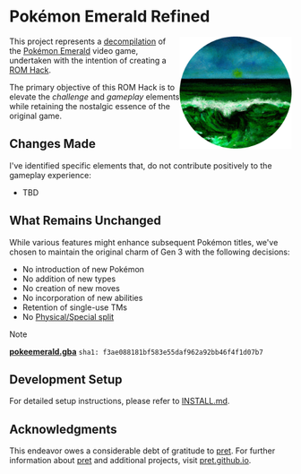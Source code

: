 # Pokémon Emerald Refined

<img align="right" src="./docs/assets/emerald.png" height="200px" alt="refined-logo">

This project represents a [decompilation] of the [Pokémon Emerald] video game,
undertaken with the intention of creating a [ROM Hack].

The primary objective of this ROM Hack is to elevate the _challenge_ and
_gameplay_ elements while retaining the nostalgic essence of the original game.

## Changes Made

I've identified specific elements that, do not contribute positively to the
gameplay experience:

- TBD

## What Remains Unchanged

While various features might enhance subsequent Pokémon titles, we've chosen to
maintain the original charm of Gen 3 with the following decisions:

- No introduction of new Pokémon
- No addition of new types
- No creation of new moves
- No incorporation of new abilities
- Retention of single-use TMs
- No [Physical/Special split]

> [!NOTE]
> [**pokeemerald.gba**](https://datomatic.no-intro.org/index.php?page=show_record&s=23&n=1961) `sha1: f3ae088181bf583e55daf962a92bb46f4f1d07b7`


## Development Setup

For detailed setup instructions, please refer to [INSTALL.md](INSTALL.md).

## Acknowledgments

This endeavor owes a considerable debt of gratitude to [pret]. For further
information about [pret] and additional projects, visit
[pret.github.io](https://pret.github.io/).

[Decompilation]: https://en.wikipedia.org/wiki/Decompiler
[Pokémon Emerald]: https://en.wikipedia.org/wiki/Pok%C3%A9mon_Emerald
[ROM Hack]: https://en.wikipedia.org/wiki/ROM_hacking
[Physical/Special split]: https://bulbapedia.bulbagarden.net/wiki/Damage_category#Physical.2FSpecial_split
[pret]: https://github.com/pret
[pret.github.io]: https://pret.github.io/
